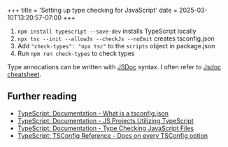 +++
title = 'Setting up type checking for JavaScript'
date = 2025-03-10T13:20:57-07:00
+++

1. `npm install typescript --save-dev` installs TypeScript locally
2. `npx tsc --init --allowJs --checkJs --noEmit` creates tsconfig.json
3. Add `"check-types": "npx tsc"` to the `scripts` object in package.json
4. Run `npm run check-types` to check types

Type annocations can be written with [JSDoc](https://jsdoc.app/) syntax. I often refer to [Jsdoc cheatsheet](https://devhints.io/jsdoc).

## Further reading

- [TypeScript: Documentation - What is a tsconfig.json](https://www.typescriptlang.org/docs/handbook/tsconfig-json.html)
- [TypeScript: Documentation - JS Projects Utilizing TypeScript](https://www.typescriptlang.org/docs/handbook/intro-to-js-ts.html)
- [TypeScript: Documentation - Type Checking JavaScript Files](https://www.typescriptlang.org/docs/handbook/type-checking-javascript-files.html)
- [TypeScript: TSConfig Reference - Docs on every TSConfig option](https://www.typescriptlang.org/tsconfig/)
